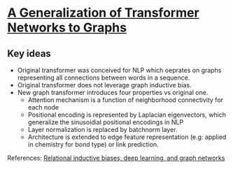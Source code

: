 # [A Generalization of Transformer Networks to Graphs](https://arxiv.org/pdf/2012.09699v2.pdf)

## Key ideas
* Original transformer was conceived for NLP which oeprates on graphs representing all connections between words in a sequence.
* Original transformer does not leverage graph inductive bias.
* New graph transformer introduces four properties vs original one. 
  * Attention mechanism is a function of neighborhood connectivity for each node
  * Positional encoding is represented by Laplacian eigenvectors, which generalize the sinusoidial positional encodings in NLP
  * Layer normalization is replaced by batchnorm layer.
  * Architecture is extended to edge feature representation (e.g: applied in chemistry for bond type) or link prediction.



References:
[Relational inductive biases, deep learning, and graph networks](https://arxiv.org/pdf/1806.01261.pdf)
